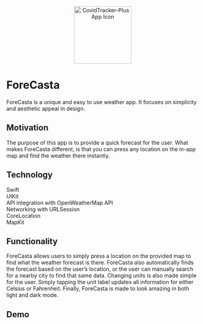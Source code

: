 <div>
  <p align="center">
    <img src="/AppIcon 1.png?raw=true" width="150" height="150" alt="CovidTracker-Plus App Icon"/>
  </p>
</div> 

# ForeCasta
ForeCasta is a unique and easy to use weather app. It focuses on simplicity and aesthetic appeal in design. 

## Motivation
The purpose of this app is to provide a quick forecast for the user. What makes ForeCasta different, is that you can press 
any location on the in-app map and find the weather there instantly.

## Technology
Swift <br />
UIKit <br />
API integration with OpenWeatherMap API <br />
Networking with URLSession <br />
CoreLocation <br />
MapKit <br />

## Functionality
ForeCasta allows users to simply press a location on the provided map to find what the weather forecast is there. 
ForeCasta also automatically finds the forecast based on the user’s location, or the user can manually search for 
a nearby city to find that same data. Changing units is also made simple for the user. Simply tapping the unit label 
updates all information for either Celsius or Fahrenheit. Finally, ForeCasta is made to look amazing in both light and dark mode.

## Demo
